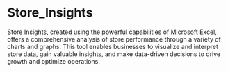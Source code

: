 # Store_Insights
Store Insights, created using the powerful capabilities of Microsoft Excel, offers a comprehensive analysis of store performance through a variety of charts and graphs. This tool enables businesses to visualize and interpret store data, gain valuable insights, and make data-driven decisions to drive growth and optimize operations.
